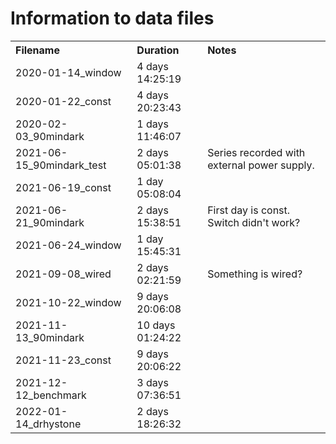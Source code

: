 # Information to data files

<!-- markdownlint-disable MD033 -->
<table>
  <tr>
    <th align="left">Filename</th>
    <th align="left">Duration</th>
    <th align="left">Notes</th>
  </tr>
  <tr>
    <td align="left">2020-01-14_window</td>
    <td align="left">4 days 14:25:19</td>
    <td align="left"></td>
  </tr>
  <tr>
    <td align="left">2020-01-22_const</td>
    <td align="left">4 days 20:23:43</td>
    <td align="left"></td>
  </tr>
  <tr>
    <td align="left">2020-02-03_90mindark</td>
    <td align="left">1 days 11:46:07</td>
    <td align="left"></td>
  </tr>
  </tr>
    <td align="left">2021-06-15_90mindark_test</td>
    <td align="left">2 days 05:01:38</td>
    <td align="left">Series recorded with external power supply.</td>
  <tr>
    <td align="left">2021-06-19_const</td>
    <td align="left">1 day 05:08:04</td>
    <td align="left"></td>
  </tr>
  <tr>
    <td align="left">2021-06-21_90mindark</td>
    <td align="left">2 days 15:38:51</td>
    <td align="left">First day is const. Switch didn't work?</td>
  </tr>
  <tr>
    <td align="left">2021-06-24_window</td>
    <td align="left">1 day 15:45:31</td>
    <td align="left"></td>
  </tr>
  <tr>
    <td align="left">2021-09-08_wired</td>
    <td align="left">2 days 02:21:59</td>
    <td align="left">Something is wired?</td>
  </tr>
  <tr>
    <td align="left">2021-10-22_window</td>
    <td align="left">9 days 20:06:08</td>
    <td align="left"></td>
  </tr>
  <tr>
    <td align="left">2021-11-13_90mindark</td>
    <td align="left">10 days 01:24:22</td>
    <td align="left"></td>
  </tr>
  <tr>
    <td align="left">2021-11-23_const</td>
    <td align="left">9 days 20:06:22</td>
    <td align="left"></td>
  </tr>
  <tr>
    <td align="left">2021-12-12_benchmark</td>
    <td align="left">3 days 07:36:51</td>
    <td align="left"></td>
  </tr>
  <tr>
    <td align="left">2022-01-14_drhystone</td>
    <td align="left">2 days 18:26:32</td>
    <td align="left"></td>
  </tr>
</table>
